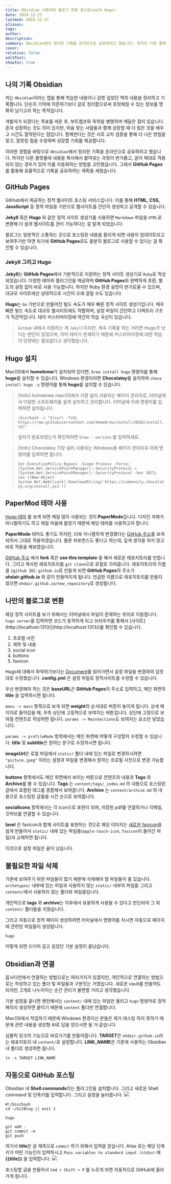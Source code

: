 ```yaml
---
title: Obsidian 사용자의 블로그 자동 포스팅(with Hugo)
date: 2024-12-27
lastmod: 2024-12-27
aliases: 
tags: 
author: 
description: 
summary: Obsidian에서 정리한 기록을 온라인으로 공유하려고 했습니다. 하지만 다른 플랫폼에 내용을 복사해서 붙여넣는 과정이 번거롭고, 글이 제대로 적용되지 않는 경우가 있어 이를 자동화하는 방법을 고민했습니다. 그래서 GitHub Pages를 활용해 효율적으로 기록을 공유하려는 계획을 세웠습니다.
cover: 
relative: false
editPost: 
showToc: true
---
```

## 나의 기록 Obsidian
저는 `Obsidian`이라는 앱을 통해 학습한 내용이나 감명 깊었던 책의 내용을 정리하고 기록합니다. 단순히 기억에 의존하기보다 글로 정리함으로써 흐릿해질 수 있는 정보를 명확히 남기고자 하는 목적입니다.

개발자가 되겠다는 목표를 세운 후, 부트캠프와 독학을 병행하며 깨달은 점이 있습니다. 혼자 성장하는 것도 의미 있지만, 마음 맞는 사람들과 함께 성장할 때 더 많은 것을 배우고 시간도 절약된다는 점입니다. 함께한다는 것은 서로 교차 검증을 통해 더 나은 방법을 찾고, 잘못된 점을 수정하며 성장할 기회를 제공합니다.

이러한 경험을 바탕으로 `Obsidian`에서 정리한 기록을 온라인으로 공유하려고 했습니다. 하지만 다른 플랫폼에 내용을 복사해서 붙여넣는 과정이 번거롭고, 글이 제대로 적용되지 않는 경우가 있어 이를 자동화하는 방법을 고민했습니다. 그래서 **GitHub Pages**를 활용해 효율적으로 기록을 공유하려는 계획을 세웠습니다.

## GitHub Pages
GitHub에서 제공하는 정적 웹사이트 호스팅 서비스입니다. 이를 통해 **HTML, CSS, JavaScript** 등 정적 파일을 기반으로 웹사이트를 간단히 생성하고 공개할 수 있습니다.

**Jekyll** 혹은 **Hugo** 와 같은 정적 사이트 생성기를 사용하면 `Markdown` 파일을 `HTML`로 변환해 더 쉽게 웹사이트를 관리 가능하다는 걸 알게 되었습니다.

블로그는 일방적인 소통하는 곳으로 포스팅된 내용을 올리게 되면 내용이 업데이트되고 보여주기만 하면 되기에 **GitHub Pages**로도 충분히 블로그로 사용할 수 있다는 걸 확인할 수 있습니다.

### **Jekyll** 그리고 **Hugo**
**Jekyll**는 **GitHub Pages**에서 기본적으로 지원하는 정적 사이트 생성기로 `Ruby`로 작성되었습니다.
다양한 테마와 플러그인을 제공하며 **GitHub Pages**와 완벽하게 호환, 별도의 설정 없이 바로 사용 가능합니다.
하지만 Ruby 환경 설정이 번거로울 수 있으며, 대규모 사이트에선 상대적으로 시간이 오래 걸릴 수도 있습니다.

**Hugo**는 `Go` 기반으로 만들어진 빌드 속도가 매우 빠른 정적 사이트 생성기입니다.
매우 빠른 빌드 속도로 대규모 웹사이트에도 적합하며, 설정 파일이 간단하고 디렉토리 구조가 직관적입니다.
테마 커스터마이징에 약간의 학습 곡선이 있습니다.

> `GitHub` 내에서 지원하는 게 `Jekyll`이지만,
> 계속 기록을 하는 거라면 Hugo가 낫다는 판단이 있었으며, 이미 테마가 존재하기 때문에 커스터마이징에 대한 학습이 당장에는 필요없다고 생각했습니다.

## Hugo 설치
MacOS에서 **homebrew**가 설치되어 있다면,  `brew install hugo` 명령어를 통해 **hugo**를 설치할 수 있습니다. Windows 환경이라면 **Chocolatey**를 설치하여 `choco install hugo -y` 명령어를 통해 **hugo**를 설치할 수 있습니다.

> [!info] homebrew
> macOS에서 가장 널리 사용되는 패키지 관리자로, 터미널에서 다양한 소프트웨어를 쉽게 설치하고 관리합니다. 터미널에 아래 명령어를 입력하면 설치됩니다.
> 
> `/bin/bash -c "$(curl -fsSL https://raw.githubusercontent.com/Homebrew/install/HEAD/install.sh)"`
> 
> 설치가 완료되었는지 확인하려면 `brew --version` 를 입력하세요.

> [!info]  Chocolatey
> 가장 널리 사용되는 Windows용 패키지 관리자로 아래 명령어를 입력하면 됩니다.
> 
> `Set-ExecutionPolicy Bypass -Scope Process -Force; [System.Net.ServicePointManager]::SecurityProtocol = [System.Net.ServicePointManager]::SecurityProtocol -bor 3072; iex ((New-Object System.Net.WebClient).DownloadString('https://community.chocolatey.org/install.ps1'))`

## PaperMod 테마 사용
[Hugo 테마](https://themes.gohugo.io/) 를 보게 되면 제일 많이 사용되는 것이 **PaperMode**입니다.
디자인 자체가 미니멀하기도 하고 제일 마음에 들었기 때문에 해당 테마를 사용하고자 합니다.

**PaperMode** 테마도 좋기도 하지만, 더욱 미니멀하게 변경했다는 [GitHub 주소](https://github.com/pmichaillat/hugo-website)를 보게 되어서 그대로 적용하겠습니다. 물론 퍼포먼스도 좋다고 하는데, 깊게 생각을 하지 않고 바로 적용을 해보겠습니다.

[GitHub 주소](https://github.com/pmichaillat/hugo-website) 에서 **fork** 혹은 **use this template** 을 해서 새로운 레포지토리를 만듭니다.
그리고 복사된 레포지토리를  `git clone`으로 로컬로 가져옵니다.
레포지토리의 이름을 `{github ID}.github.io`로 만들게 되면 **GitHub Pages**의 주소가 **ohdair.github.io** 와 같이 만들어지게 됩니다. 언급한 이름으로 레포지토리를 만들지 않으면 `ohdair.github.io/new_repository`로 생성됩니다.

## 나만의 블로그로 변환
해당 정적 사이트를 보기 위해서는 터미널에서 파일이 존재하는 위치로 이동합니다.
`hugo server`를 입력하면 코드가 동작하게 되고 브라우저를 통해서 [사이트](http://localhost:1313/](http://localhost:1313/)를 확인할 수 있습니다. 

1. 프로필 사진
2. 제목 및 내용
3. social icon
4. buttons
5. favicon

Hugo에 대해서 파악하기보다는 [Document](https://pascalmichaillat.org/d5/)를 읽어가면서 설정 파일을 변경하여 입맛대로 수정했습니다. **config.yml** 은 설정 파일로 정적사이트를 수정할 수 있습니다.

우선 변경해야 하는 것은 **baseURL**은  **GitHub Pages**의 주소로 입력하고, 메인 화면의 **title** 을 입력하시면 됩니다.

`menu -> main` 항목으로 보게 되면 **weight**의 순서대로 버튼이 놓이게 됩니다.
상세 페이지로 들어갔을 때, 우측 상단에 고정적으로 보여지는 버튼입니다.
상단에 고정으로 보여질 컨텐츠로 작성하면 됩니다.
`params -> MainSections`도 보여지는 요소만 넣었습니다.

`params -> profileMode` 항목에서는 메인 화면에 어떻게 구성할지 수정할 수 있습니다.
**title** 및 **subtitle**은 원하는 문구로 수정하시면 됩니다.

**imageUrl**은 로컬 파일에서 `static/` 폴더 내에 있는 파일로 변경하시려면 `"picture.jpeg"` 이라는 설정과 파일을 변경해서 원하는 프로필 사진으로 변경 가능합니다.

**buttons** 항목에서도 메인 화면에서 보이는 버튼으로 컨텐츠의 내용과 **Tags** 와 **Archive**를 볼 수 있습니다. **Tags** 는 `content/tags/_index.md` 의 내용으로 포스팅된 글에서 포함된 태그를 종합해서 보여줍니다. **Archive** 는 `content/archive.md` 의 내용으로 포스팅된 글들을 시간 순으로 보여줍니다.

**socialIcons** 항목에서는 각 icon으로 표현이 되며, 저장된 pdf를 연결하거나 이메일, 깃허브를 연결할 수 있습니다. 

**lavel** 은 favicon과 함께 사이트를 표현하는 것으로 해당 이미지는 [새로운 favicon](https://favicon.io/)을 쉽게 만들어서 `static/` 내에 있는 파일들(`apple-touch-icon`, `favicon`이 들어간 파일)과 교체하면 됩니다. 

이것으로 설정 파일은 끝이 났습니다.

## 불필요한 파일 삭제
기존에 보여주기 위한 파일들이 많기 때문에 삭제해야 할 파일들이 좀 있습니다.
`archetypes/` 내부에 있는 파일과 사용하지 않는 `static/` 내부의 파일들 그리고 `content/`에서 사용하지 않는 폴더와 파일들입니다.

개인적으로 **tags** 와 **archive**는 이후에서 유용하게 사용될 수 있다고 판단되어 그 외 `content/` 폴더들을 지웠습니다.

그리고 자동으로 정적 페이지 생성하려면 터미널에서 명령어를 치시면 자동으로 페이지에 관련된 파일들이 생성됩니다.
```
hugo
```

이렇게 되면 드디어 길고 길었던 기본 설정이 끝났습니다.

## Obsidian과 연결
옵시디언에서 연결하는 방법으로는 여러가지가 있겠지만, 개인적으로 연결하는 방법으로는 작성하고 있는 폴더 및 파일들과 구분짓는 거였습니다. 새로운 vault를 만들어도 되지만, 2개로 나누어지는 순간 관리가 불편할 거라고 생각했습니다.

기본 설정을 끝나면 왠만해서는 `content/` 내에 있는 파일만 올리고 `hugo` 명령어로 정적 페이지 생성하면 끝이기 때문에 `content` 폴더만 연결합니다.

MacOS에서 작업하기 때문에 Windows 환경이신 분들은 제가 테스팅 하지 못하기 때문에 관련 내용을 생성형 AI로 답을 얻으시면 될 거 같습니다.

심볼릭 링크의 기능으로 바로가기를 만들어줍니다.
**TARGET**은 `ohdair.github.io`라는 레포지토리 내 `content/`로 설정합니다.
**LINK_NAME**은 기존에 사용하는 Obsidian 내 폴더로 생성하면 됩니다.
```
ln -s TARGET LINK_NAME
```

## 자동으로 GitHub 포스팅
Obsidian 내 **Shell commands**라는 플러그인을 설치합니다.
그리고 새로운 Shell command 및 단축키를 입력합니다. 그리고 설정을 눌러줍니다.
![](CommandSetting1.png)
```
#!/bin/bash
cd ~/GitBlog || exit 1

hugo

git add . 
git commit -m 
git push 
```

여기서 **title**은 글 제목으로 `commit` 하기 위해서 입력을 받습니다.
Alias 로는 해당 단축키가 어떤 기능인지 입력하시고 `Pass variables to standard input (stdin)` 에 **{{title}}** 을 입력합니다. 
![](CommandSetting2.png)

포스팅할 글을 만들어서 `Cmd + Shift + P` 를 누르게 되면 자동적으로 GitHub에 올라가게 됩니다.